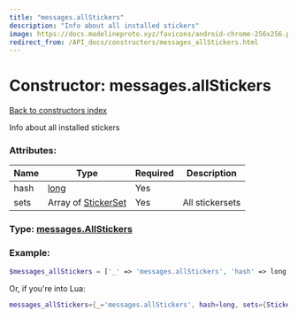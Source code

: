 ```yaml
---
title: "messages.allStickers"
description: "Info about all installed stickers"
image: https://docs.madelineproto.xyz/favicons/android-chrome-256x256.png
redirect_from: /API_docs/constructors/messages_allStickers.html
---
```

# Constructor: messages.allStickers  
[Back to constructors index](index.md)



Info about all installed stickers

### Attributes:

| Name     |    Type       | Required | Description |
|----------|---------------|----------|-------------|
|hash|[long](../types/long.md) | Yes|
|sets|Array of [StickerSet](../types/StickerSet.md) | Yes|All stickersets|



### Type: [messages.AllStickers](../types/messages.AllStickers.md)


### Example:

```php
$messages_allStickers = ['_' => 'messages.allStickers', 'hash' => long, 'sets' => [StickerSet, StickerSet]];
```  


Or, if you're into Lua:

```lua
messages_allStickers={_='messages.allStickers', hash=long, sets={StickerSet}}

```


